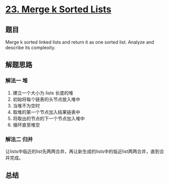 # [23. Merge k Sorted Lists](https://leetcode.com/problems/merge-k-sorted-lists/)

## 题目

Merge k sorted linked lists and return it as one sorted list. Analyze and describe its complexity.

## 解题思路

### 解法一 堆

1. 建立一个大小为 lists 长度的堆
2. 初始将每个链表的头节点放入堆中
3. 当堆不为空时
4. 取堆的第一个节点加入结果链表中
5. 将取出的节点的下一个节点加入堆中
6. 循环直至堆空

### 解法二 归并

让lists中临近的list先两两合并，再让新生成的lists中的临近list两两合并，直到合并完成。

## 总结
